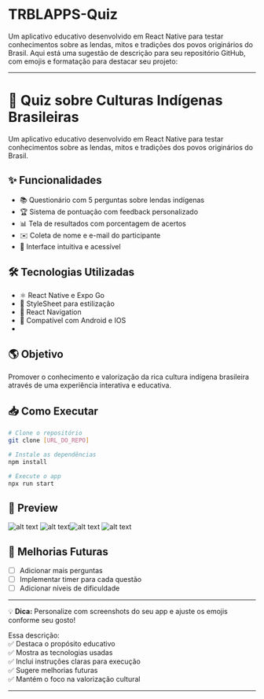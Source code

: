 # TRBLAPPS-Quiz
Um aplicativo educativo desenvolvido em React Native para testar conhecimentos sobre as lendas, mitos e tradições dos povos originários do Brasil.
Aqui está uma sugestão de descrição para seu repositório GitHub, com emojis e formatação para destacar seu projeto:

---

# 🌿 Quiz sobre Culturas Indígenas Brasileiras  

Um aplicativo educativo desenvolvido em React Native para testar conhecimentos sobre as lendas, mitos e tradições dos povos originários do Brasil.

## ✨ Funcionalidades  

- 📚 Questionário com 5 perguntas sobre lendas indígenas  
- 🏆 Sistema de pontuação com feedback personalizado  
- 📊 Tela de resultados com porcentagem de acertos  
- ✉️ Coleta de nome e e-mail do participante  
- 🎨 Interface intuitiva e acessível  

## 🛠️ Tecnologias Utilizadas  

- ⚛️ React Native e Expo Go 
- 🎨 StyleSheet para estilização  
- 🧭 React Navigation  
- 📱 Compatível com Android e IOS 
-  

## 🌎 Objetivo  

Promover o conhecimento e valorização da rica cultura indígena brasileira através de uma experiência interativa e educativa.  

## 📥 Como Executar  

```bash
# Clone o repositório
git clone [URL_DO_REPO]

# Instale as dependências
npm install

# Execute o app
npx run start

```

## 📸 Preview  

  ![alt text](<WhatsApp Image 2025-04-19 at 12.47.11.jpeg>) ![alt text](<WhatsApp Image 2025-04-19 at 12.47.52.jpeg>)![alt text](<WhatsApp Image 2025-04-19 at 12.48.55.jpeg>) ![alt text](<WhatsApp Image 2025-04-19 at 12.49.25.jpeg>)

## 📌 Melhorias Futuras  

- [ ] Adicionar mais perguntas  
- [ ] Implementar timer para cada questão  
- [ ] Adicionar níveis de dificuldade  

---

💡 **Dica:** Personalize com screenshots do seu app e ajuste os emojis conforme seu gosto!  

Essa descrição:  
✅ Destaca o propósito educativo  
✅ Mostra as tecnologias usadas  
✅ Inclui instruções claras para execução  
✅ Sugere melhorias futuras  
✅ Mantém o foco na valorização cultural 

---
